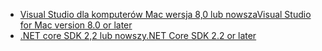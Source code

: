 * [<span data-ttu-id="e87bf-101">Visual Studio dla komputerów Mac wersja 8,0 lub nowsza</span><span class="sxs-lookup"><span data-stu-id="e87bf-101">Visual Studio for Mac version 8.0 or later</span></span>](https://visualstudio.microsoft.com/downloads/)
* [<span data-ttu-id="e87bf-102">.NET core SDK 2,2 lub nowszy</span><span class="sxs-lookup"><span data-stu-id="e87bf-102">.NET Core SDK 2.2 or later</span></span>](https://www.microsoft.com/net/download/all)
